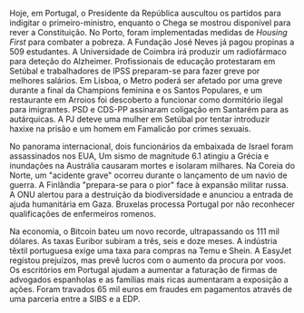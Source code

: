Hoje, em Portugal, o Presidente da República auscultou os partidos para indigitar o primeiro-ministro, enquanto o Chega se mostrou disponível para rever a Constituição. No Porto, foram implementadas medidas de *Housing First* para combater a pobreza. A Fundação José Neves já pagou propinas a 509 estudantes. A Universidade de Coimbra irá produzir um radiofármaco para deteção do Alzheimer. Profissionais de educação protestaram em Setúbal e trabalhadores de IPSS preparam-se para fazer greve por melhores salários. Em Lisboa, o Metro poderá ser afetado por uma greve durante a final da Champions feminina e os Santos Populares, e um restaurante em Arroios foi descoberto a funcionar como dormitório ilegal para imigrantes. PSD e CDS-PP assinaram coligação em Santarém para as autárquicas. A PJ deteve uma mulher em Setúbal por tentar introduzir haxixe na prisão e um homem em Famalicão por crimes sexuais.

No panorama internacional, dois funcionários da embaixada de Israel foram assassinados nos EUA, Um sismo de magnitude 6.1 atingiu a Grécia e inundações na Austrália causaram mortes e isolaram milhares. Na Coreia do Norte, um "acidente grave" ocorreu durante o lançamento de um navio de guerra. A Finlândia "prepara-se para o pior" face à expansão militar russa. A ONU alertou para a destruição da biodiversidade e anunciou a entrada de ajuda humanitária em Gaza. Bruxelas processa Portugal por não reconhecer qualificações de enfermeiros romenos.

Na economia, o Bitcoin bateu um novo recorde, ultrapassando os 111 mil dólares. As taxas Euribor subiram a três, seis e doze meses. A indústria têxtil portuguesa exige uma taxa para compras na Temu e Shein. A EasyJet registou prejuízos, mas prevê lucros com o aumento da procura por voos. Os escritórios em Portugal ajudam a aumentar a faturação de firmas de advogados espanholas e as famílias mais ricas aumentaram a exposição a ações. Foram travados 65 mil euros em fraudes em pagamentos através de uma parceria entre a SIBS e a EDP.